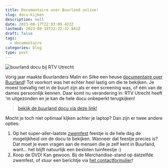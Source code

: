 ```yaml
---
title: Documentaire over Buurland online!
slug: docu-kijken
description: null
date: 2023-08-17T22:03:09.422Z
lastmod: 2023-08-18T22:22:32.841Z
draft: false
tags:
  - documentaire
categories: blog
type: post
---
```

![buurland docu bij RTV Utrecht](/images/media/docu-bij-rtv.jpg) 
<!--more--> 
Vorig jaar maakte Buurlanders Malin en Silke een heuse [documentaire over Buurland](/berichten/buurland-documentaire/)! Tot voorkort was het echter heel lastig om die te bekijken. Je moest toevallig net in de buurt zijn als er een screening was, of één van de dames persoonlijk kennen. Daar komt nu verandering in: RTV Utrecht heeft 'm uitgezonden en je kan de hele docu onbeperkt terugkijken! 


> [bekijk de buurland docu via deze link!](/media/buurland-documentaire/)


Mocht je toch niet optimaal kijken achter je laptop? Dan zijn er twee andere opties: 
1. Op het super-aller-laatste [zwemfest](/zwemfest/) feestje is de hele dag de mogelijkheid om de docu te bekijken. Wanneer dat feestje precies is? Dat moet je even vragen aan de mensen die je zelf kent in Buurland, want... het blijft natuurlijk een besloten tuinfeestje :)
2. Koop de DVD! Kan gewoon. Bij de Merchandise-stand op datzelfde zwemfest, of stuur een berichtje via [het contactformulier](/contact/)!


